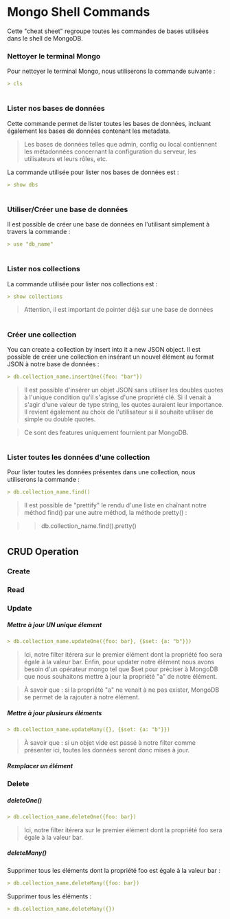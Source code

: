 # Mongo Shell Commands

Cette "cheat sheet" regroupe toutes les commandes de bases utilisées dans le shell de MongoDB.



### Nettoyer le terminal Mongo
Pour nettoyer le terminal Mongo, nous utiliserons la commande suivante :
```markdown
> cls
```
#


### Lister nos bases de données
Cette commande permet de lister toutes les bases de données, incluant également les bases de
données contenant les metadata.
> Les bases de données telles que admin, config ou local contiennent les métadonnées concernant
la configuration du serveur, les utilisateurs et leurs rôles, etc.

La commande utilisée pour lister nos bases de données est : 
```markdown
> show dbs
```
#


### Utiliser/Créer une base de données
Il est possible de créer une base de données en l'utilisant simplement à travers la commande :
```markdown
> use "db_name"
```
#


### Lister nos collections
La commande utilisée pour lister nos collections est : 
```markdown
> show collections
```
> Attention, il est important de pointer déjà sur une base de données
#


### Créer une collection
You can create a collection by insert into it a new JSON object.
Il est possible de créer une collection en insérant un nouvel élément au format JSON à notre base de données :
```markdown
> db.collection_name.insertOne({foo: "bar"})
```
>Il est possible d'insérer un objet JSON sans utiliser les doubles quotes à l'unique condition
qu'il s'agisse d'une propriété clé.
Si il venait à s'agir d'une valeur de type string, les quotes auraient leur importance.
Il revient également au choix de l'utilisateur si il souhaite utiliser de simple ou double quotes.

> Ce sont des features uniquement fournient par MongoDB.
#


### Lister toutes les données d'une collection
Pour lister toutes les données présentes dans une collection, nous utiliserons la commande : 
```markdown
> db.collection_name.find()
```

> Il est possible de "prettify" le rendu d'une liste en chaînant notre méthod find() par une
autre méthod, la méthode pretty() : 

> > db.collection_name.find().pretty()
#



## CRUD Operation
### Create

### Read

### Update
##### Mettre à jour _**UN**_ unique élement
```markdown
> db.collection_name.updateOne({foo: bar}, {$set: {a: "b"}})
```
> Ici, notre filter itérera sur le premier élément dont la propriété foo sera égale à la valeur
bar. Enfin, pour updater notre élément nous avons besoin d'un opérateur mongo tel que $set
pour préciser à MongoDB que nous souhaitons mettre à jour la propriété "a" de notre élément.

> À savoir que : si la propriété "a" ne venait à ne pas exister, MongoDB se permet de la rajouter
à notre élément.
 
##### Mettre à jour plusieurs éléments
```markdown
> db.collection_name.updateMany({}, {$set: {a: "b"}})
```
> À savoir que : si un objet vide est passé à notre filter comme présenter ici, toutes les
données seront donc mises à jour.

##### Remplacer un élément
### Delete
##### deleteOne()
```markdown
> db.collection_name.deleteOne({foo: bar})
```
> Ici, notre filter itérera sur le premier élément dont la propriété foo sera égale à la valeur
bar.
##### deleteMany()
Supprimer tous les éléments dont la propriété foo est égale à la valeur bar :
```markdown
> db.collection_name.deleteMany({foo: bar})
```
Supprimer tous les éléments :
```markdown
> db.collection_name.deleteMany({})
```
